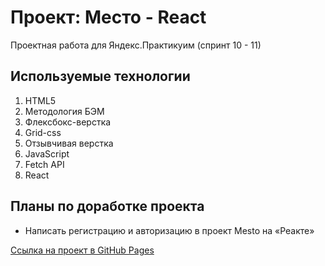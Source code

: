 # Проект: Место - React
Проектная работа для Яндекс.Практикуим (спринт 10 - 11)

## Используемые технологии
1. HTML5
2. Методология БЭМ
3. Флексбокс-верстка
4. Grid-css
5. Отзывчивая верстка
6. JavaScript
7. Fetch API
8. React

## Планы по доработке проекта
* Написать регистрацию и авторизацию в проект Mesto на «Реакте»

[Ссылка на проект в GitHub Pages](https://ivkrylova.github.io/react-mesto-auth/)
